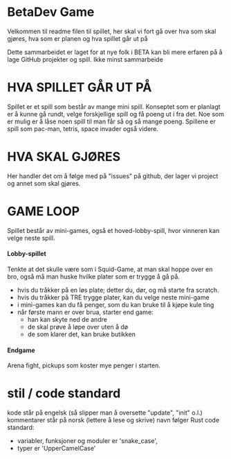 # BetaDev Game
Velkommen til readme filen til spillet, her skal vi fort gå over hva som skal gjøres, hva som er planen og hva spillet går ut på

Dette sammarbeidet er laget for at nye folk i BETA kan bli mere erfaren på å lage GitHub projekter og spill. Ikke minst sammarbeide 

# HVA SPILLET GÅR UT PÅ
Spillet er et spill som består av mange mini spill. 
Konseptet som er planlagt er å kunne gå rundt, velge forskjellige spill og få poeng ut i fra det.
Noe som er mulig er å låse noen spill til man får så og så mange poeng. 
Spillene er spill som pac-man, tetris, space invader også videre. 

# HVA SKAL GJØRES
Her handler det om å følge med på "issues" på github, der lager vi project og annet som skal gjøres.

# GAME LOOP
Spillet består av mini-games, også et hoved-lobby-spill, hvor vinneren kan velge neste spill.

#### Lobby-spillet
Tenkte at det skulle være som i Squid-Game, at man skal hoppe over en bro, også må man huske hvilke plater som er trygge å gå på.
* hvis du tråkker på en løs plate; detter du, dør, og må starte fra scratch.
* hvis du tråkker på TRE trygge plater, kan du velge neste mini-game
* i mini-games kan du få penger, som du kan bruke til å kjøpe kule ting
* når første mann er over brua, starter end game:
  * han kan skyte ned de andre
  * de skal prøve å løpe over uten å dø
  * de som klarer det, kan bruke butikken
  
 #### Endgame
 Arena fight, pickups som koster mye penger i starten.
 
 # stil / code standard
 kode står på engelsk (så slipper man å oversette "update", "init" o.l.)
 kommentarer står på norsk (lettere å lese og skrive)
 navn følger Rust code standard: 
 * variabler, funksjoner og moduler er 'snake_case',
 * typer er 'UpperCamelCase'
 
